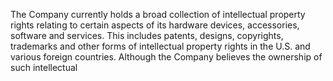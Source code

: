 The Company currently holds a broad collection of intellectual property rights relating to certain aspects of its hardware devices,
accessories,  software  and  services.  This  includes  patents,  designs,  copyrights,  trademarks  and  other  forms  of  intellectual
property  rights  in  the  U.S.  and  various  foreign  countries.  Although  the  Company  believes  the  ownership  of  such  intellectual